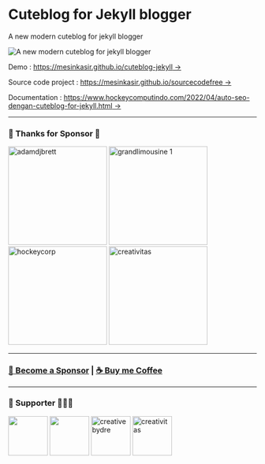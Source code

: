 # Cuteblog for Jekyll blogger

A new modern cuteblog for jekyll blogger

![A new modern cuteblog for jekyll blogger](https://blogger.googleusercontent.com/img/b/R29vZ2xl/AVvXsEiG3jObh24Ld96eml-2mtJGtAKkU32WT8Pf4OuFFHdV1nJlPzPq1N2wbPIHNcHHaAm6p3BwSvsM3ZR3q4V5gOW_a5EytHo0NvlsEaxq4nepu9gVMU0PibHPCTH3_m8KOPy_XIZDZPypvgxwssj47yr9zDM5j51LzRf2UhtePoxQHeG_Jo7VNnsSa9v6ww/s1920/web%20blog%20seo%20with%20cuteblog%20for%20jekyll%20new%20modern%20generator%20static%20site%20(1).jpg)

Demo : [https://mesinkasir.github.io/cuteblog-jekyll →](https://mesinkasir.github.io/cuteblog-jekyll/)

Source code project : [https://mesinkasir.github.io/sourcecodefree →](https://mesinkasir.github.io/sourcecodefree/)

Documentation : [https://www.hockeycomputindo.com/2022/04/auto-seo-dengan-cuteblog-for-jekyll.html →](https://www.hockeycomputindo.com/2022/04/auto-seo-dengan-cuteblog-for-jekyll.html)

----------------------------------------

### 💖 Thanks for Sponsor 🤞 

<a href="https://www.adamdjbrett.com/" target="_blank"><img src="https://github.com/adamdjbrett/adamdjbrett.github.io/blob/master/assets/img/open-graph-logo.png?raw=true" alt="adamdjbrett" width="200" height="200"/></a> <a href="https://www.grandlimousine.com/" target="_blank"><img src="https://avatars.githubusercontent.com/u/136876765?v=4" alt="grandlimousine 1" width="200" height="200"/></a> <a href="https://www.hockeycomputindo.com/themes/" target="_blank"><img src="https://www.hockeycomputindo.com/img/hockeycompcarwebsite.jpg" alt="hockeycorp" width="200" height="200"/></a>  <a href="https://fiverr.com/creativitas/" target="_blank"><img src="https://creativitas.github.io//assets/img/creativitaswebdev.webp" alt="creativitas" width="200" height="200"/></a>

----------------------------------------

### [🚀 Become a Sponsor](https://github.com/sponsors/mesinkasir) | [☕ Buy me Coffee](https://www.paypal.com/cgi-bin/webscr?cmd=_s-xclick&hosted_button_id=JVZVXBC4N9DAN)

----------------------------------------

### 🥇 Supporter 👨🏻‍🚀

<a href="https://github.com/adamdjbrett"><img src="https://avatars.githubusercontent.com/u/22662978?v=4" width="80" height="80"/></a> <a href="https://github.com/grandlimo/"><img src="https://avatars.githubusercontent.com/u/136876765?v=4" width="80" height="80"/></a> <a href="https://github.com/creativebydre"><img alt="creativebydre" src="https://avatars.githubusercontent.com/u/70264436?v=4" width="80" height="80"/></a> <a href="https://github.com/creativitas"><img alt="creativitas" src="https://avatars.githubusercontent.com/u/112189857?v=4" width="80" height="80"/></a>
